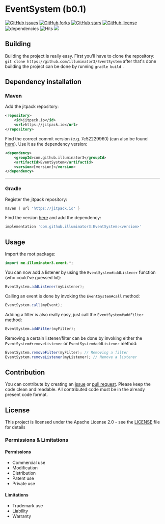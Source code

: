 # EventSystem (b0.1)

[![GitHub issues](https://img.shields.io/github/issues/illuminator3/EventSystem)](https://github.com/illuminator3/EventSystem/issues) [![GitHub forks](https://img.shields.io/github/forks/illuminator3/EventSystem)](https://github.com/illuminator3/EventSystem/network) [![GitHub stars](https://img.shields.io/github/stars/illuminator3/EventSystem)](https://github.com/illuminator3/EventSystem/stargazers) [![GitHub license](https://img.shields.io/github/license/illuminator3/EventSystem)](https://github.com/illuminator3/EventSystem/blob/master/LICENSE) ![dependencies](https://img.shields.io/badge/dependencies-none-orange) ![Hits](https://hitcounter.pythonanywhere.com/count/tag.svg?url=https%3A%2F%2Fgithub.com%2Filluminator3%2FEventSystem) [![](https://jitpack.io/v/illuminator3/EventSystem.svg)](https://jitpack.io/#illuminator3/EventSystem)

## Building

Building the project is really easy. First you'll have to clone the repository: ``git clone https://github.com/illuminator3/EventSystem`` after that's done building the project can be done by running ``gradle build ``.

## Dependency installation

### Maven

Add the jitpack repository:

```xml
<repository>
    <id>jitpack.io</id>
    <url>https://jitpack.io</url>
</repository>
```

Find the correct commit version (e.g. 7c52229960) (can also be found [here](https://jitpack.io/#illuminator3/EventSystem)). Use it as the dependency version:

```xml
<dependency>
    <groupId>com.github.illuminator3</groupId>
    <artifactId>EventSystem</artifactId>
    <version>[version]</version>
</dependency>
```

---

### Gradle
Register the jitpack repository:

```groovy
maven { url 'https://jitpack.io' }
```

Find the version [here](https://jitpack.io/#illuminator3/EventSystem) and add the dependency:

```groovy
implementation 'com.github.illuminator3:EventSystem:<version>'
```

## Usage

Import the root package:

```java
import me.illuminator3.event.*;
```

You can now add a listener by using the ``EventSystem#addListener`` function (who could've guessed lol):

```java
EventSystem.addListener(myListener);
```

Calling an event is done by invoking the ``EventSystem#call`` method:

```java
EventSystem.call(myEvent);
```

Adding a filter is also really easy, just call the ``EventSystem#addFilter`` method:

``````java
EventSystem.addFilter(myFilter);
``````

Removing a certain listener/filter can be done by invoking either the ``EventSystem#removeListener`` or ``EventSystem#addListener`` method:

```java
EventSystem.removeFilter(myFilter); // Removing a filter
EventSystem.removeListener(myListener); // Remove a listener
```

## Contribution

You can contribute by creating an [issue](https://github.com/illuminator3/EventSystem/issues/new) or [pull request](https://github.com/illuminator3/EventSystem/compare). Please keep the code clean and readable. All contributed code must be in the already present code format.

## License

This project is licensed under the Apache License 2.0 - see the [LICENSE](https://github.com/illuminator3/EventSystem/blob/master/LICENSE) file for details

### Permissions & Limitations

#### Permissions

-  Commercial use
-  Modification
-  Distribution
-  Patent use
-  Private use

#### Limitations

-  Trademark use
-  Liability
-  Warranty